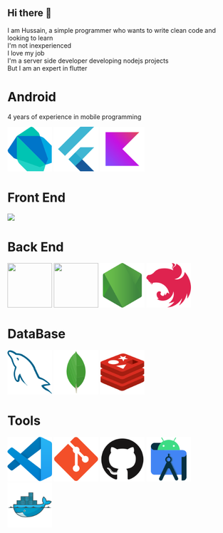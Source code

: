 ## Hi there 👋

I am Hussain, a simple programmer who wants to write clean code and looking to learn<br>
I'm not inexperienced<br>
I love my job<br>
I'm a server side developer developing nodejs projects<br>
But I am an expert in flutter

# Android

4 years of experience in mobile programming

<img src="https://raw.githubusercontent.com/devicons/devicon/master/icons/dart/dart-original.svg" width="100" height="100">

<img src="https://raw.githubusercontent.com/devicons/devicon/master/icons/flutter/flutter-original.svg" width="100" height="100">

<img src="https://raw.githubusercontent.com/devicons/devicon/master/icons/kotlin/kotlin-original.svg" width="100" height="100">


# Front End

<img src="https://skillicons.dev/icons?i=html,css,bootstrap,vue" height="100">


# Back End

<img src="https://cdn.jsdelivr.net/npm/programming-languages-logos/src/javascript/javascript.png" width="100" height="100">

<img src="https://abrudz.github.io/logos/TypeScript.svg" width="100" height="100">

<img src="https://raw.githubusercontent.com/devicons/devicon/master/icons/nodejs/nodejs-original.svg" width="100" height="100">

<img src="https://raw.githubusercontent.com/devicons/devicon/master/icons/nestjs/nestjs-original.svg" width="100" height="100">

# DataBase

<img src="https://raw.githubusercontent.com/devicons/devicon/master/icons/mysql/mysql-original.svg" width="100" height="100">

<img src="https://raw.githubusercontent.com/devicons/devicon/master/icons/mongodb/mongodb-original.svg" width="100" height="100">

<img src="https://raw.githubusercontent.com/devicons/devicon/master/icons/redis/redis-original.svg" width="100" height="100">


# Tools

<img src="https://raw.githubusercontent.com/devicons/devicon/master/icons/vscode/vscode-original.svg" width="100" height="100">

<img src="https://raw.githubusercontent.com/devicons/devicon/master/icons/git/git-original.svg" width="100" height="100">

<img src="https://raw.githubusercontent.com/devicons/devicon/master/icons/github/github-original.svg" width="100" height="100">

<img src="https://raw.githubusercontent.com/devicons/devicon/master/icons/androidstudio/androidstudio-original.svg" width="100"  height="100">

<img src="https://raw.githubusercontent.com/devicons/devicon/master/icons/docker/docker-original.svg" width="100" height="100">
